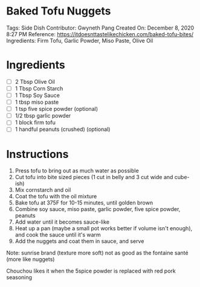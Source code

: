 # Baked Tofu Nuggets

Tags: Side Dish
Contributor: Gwyneth Pang
Created On: December 8, 2020 8:27 PM
Reference: https://itdoesnttastelikechicken.com/baked-tofu-bites/
Ingredients: Firm Tofu, Garlic Powder, Miso Paste, Olive Oil

# Ingredients

- [ ]  2 Tbsp Olive Oil
- [ ]  1 Tbsp Corn Starch
- [ ]  1 Tbsp Soy Sauce
- [ ]  1 tbsp miso paste
- [ ]  1 tsp five spice powder (optional)
- [ ]  1/2 tbsp garlic powder
- [ ]  1 block firm tofu
- [ ]  1 handful peanuts (crushed) (optional)

# Instructions

1. Press tofu to bring out as much water as possible
2. Cut tofu into bite sized pieces (1 cut in belly and 3 cut wide and cube-ish)
3. Mix cornstarch and oil
4. Coat the tofu with the oil mixture
5. Bake tofu at 375F for 10-15 minutes, until golden brown
6. Combine soy sauce, miso paste, garlic powder, five spice powder, peanuts
7. Add water until it becomes sauce-like
8. Heat up a pan (maybe a small pot works better if volume isn't enough), and cook the sauce until it's warm
9. Add the nuggets and coat them in sauce, and serve

Note: sunrise brand (texture more soft) not as good as the fontaine santé (more like nuggets)

Chouchou likes it when the 5spice powder is replaced with red pork seasoning